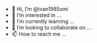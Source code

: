 - 👋 Hi, I’m @ivan1985smi
- 👀 I’m interested in ...
- 🌱 I’m currently learning ...
- 💞️ I’m looking to collaborate on ...
- 📫 How to reach me ...

<!---
ivan1985smi/ivan1985smi is a ✨ special ✨ repository because its `README.md` (this file) appears on your GitHub profile.
You can click the Preview link to take a look at your changes.
--->
